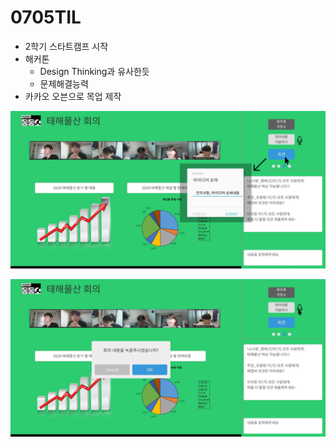 # 0705TIL



* 2학기 스타트캠프 시작
* 해커톤
  * Design Thinking과 유사한듯 
  * 문제해결능력 
* 카카오 오븐으로 목업 제작

![image-20210705212718144](0705TIL.assets/image-20210705212718144.png)

![image-20210705212820546](0705TIL.assets/image-20210705212820546.png)

